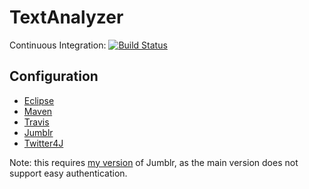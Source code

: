 TextAnalyzer
============

Continuous Integration: [![Build Status](https://travis-ci.org/raptortech-js/TextAnalyzer.png)](https://travis-ci.org/raptortech-js/TextAnalyzer)


Configuration
-------------

*  [Eclipse](eclipse.org)
*  [Maven](maven.apache.org)
*  [Travis](travis-ci.org)
*  [Jumblr](github.com/tumblr/jumblr)
*  [Twitter4J](twitter4j.org/en/)

Note: this requires [my version](https://github.com/raptortech-js/jumblr/tree/automated_authentication) of Jumblr, as the main version does not support easy authentication.
